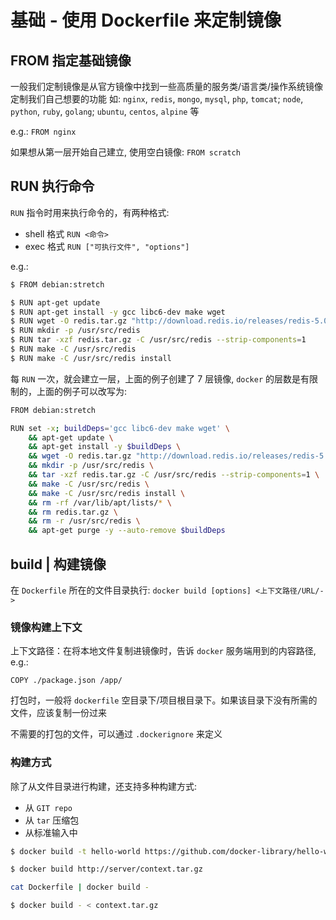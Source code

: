 # 基础 - 使用 Dockerfile 来定制镜像

## FROM 指定基础镜像

一般我们定制镜像是从官方镜像中找到一些高质量的服务类/语言类/操作系统镜像定制我们自己想要的功能
如: `nginx`, `redis`, `mongo`, `mysql`, `php`, `tomcat`; `node`, `python`, `ruby`, `golang`; `ubuntu`, `centos`, `alpine` 等

e.g.: `FROM nginx`

如果想从第一层开始自己建立, 使用空白镜像: `FROM scratch`

## RUN 执行命令

`RUN` 指令时用来执行命令的，有两种格式:

- shell 格式 `RUN <命令>`
- exec 格式 `RUN ["可执行文件", "options"]`

e.g.:

```sh
$ FROM debian:stretch

$ RUN apt-get update
$ RUN apt-get install -y gcc libc6-dev make wget
$ RUN wget -O redis.tar.gz "http://download.redis.io/releases/redis-5.0.3.tar.gz"
$ RUN mkdir -p /usr/src/redis
$ RUN tar -xzf redis.tar.gz -C /usr/src/redis --strip-components=1
$ RUN make -C /usr/src/redis
$ RUN make -C /usr/src/redis install
```

每 `RUN` 一次，就会建立一层，上面的例子创建了 7 层镜像, `docker` 的层数是有限制的，上面的例子可以改写为:

```sh
FROM debian:stretch

RUN set -x; buildDeps='gcc libc6-dev make wget' \
    && apt-get update \
    && apt-get install -y $buildDeps \
    && wget -O redis.tar.gz "http://download.redis.io/releases/redis-5.0.3.tar.gz" \
    && mkdir -p /usr/src/redis \
    && tar -xzf redis.tar.gz -C /usr/src/redis --strip-components=1 \
    && make -C /usr/src/redis \
    && make -C /usr/src/redis install \
    && rm -rf /var/lib/apt/lists/* \
    && rm redis.tar.gz \
    && rm -r /usr/src/redis \
    && apt-get purge -y --auto-remove $buildDeps
```

## build | 构建镜像

在 `Dockerfile` 所在的文件目录执行: `docker build [options] <上下文路径/URL/->`

### 镜像构建上下文

上下文路径：在将本地文件复制进镜像时，告诉 `docker` 服务端用到的内容路径, e.g.:

```docker
COPY ./package.json /app/
```

打包时，一般将 `dockerfile` 空目录下/项目根目录下。如果该目录下没有所需的文件，应该复制一份过来

不需要的打包的文件，可以通过 `.dockerignore` 来定义

### 构建方式

除了从文件目录进行构建，还支持多种构建方式:
- 从 `GIT repo`
- 从 `tar` 压缩包
- 从标准输入中

```sh
$ docker build -t hello-world https://github.com/docker-library/hello-world.git#master:amd64/hello-world

$ docker build http://server/context.tar.gz

cat Dockerfile | docker build -

$ docker build - < context.tar.gz
```